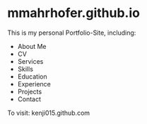 # mmahrhofer.github.io
This is my personal Portfolio-Site, including:

- About Me
- CV
- Services
- Skills
- Education
- Experience
- Projects
- Contact

To visit:
kenji015.github.com